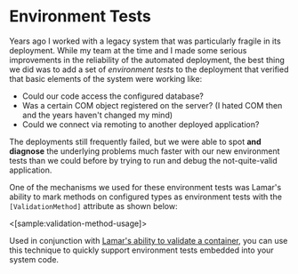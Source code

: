 # Environment Tests

Years ago I worked with a legacy system that was particularly fragile in its deployment. While my team at the time and I made some serious improvements in the reliability of the automated deployment, the best thing we did was to add a set of _environment tests_ to the deployment that verified that basic elements of the system were working like:

* Could our code access the configured database?
* Was a certain COM object registered on the server? (I hated COM then and the years haven't changed my mind)
* Could we connect via remoting to another deployed application?

The deployments still frequently failed, but we were able to spot **and diagnose** the underlying problems much faster with our new environment tests than we could before by trying to run and debug the not-quite-valid application.

One of the mechanisms we used for these environment tests was Lamar's ability to mark methods on configured types as environment tests with the `[ValidationMethod]` attribute as shown below:

<[sample:validation-method-usage]>

Used in conjunction with [Lamar's ability to validate a container](/guide/ioc/diagnostics/validating-container-configuration), you can use this technique to quickly support environment tests embedded into your system code.
